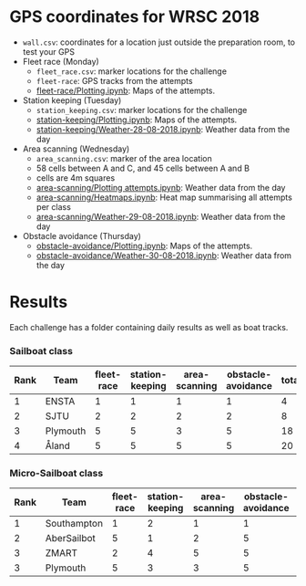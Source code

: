 # GPS coordinates for WRSC 2018

* `wall.csv`: coordinates for a location just outside the preparation room, to test your GPS
* Fleet race (Monday)
  * `fleet_race.csv`: marker locations for the challenge
  * `fleet-race`: GPS tracks from the attempts
  * [fleet-race/Plotting.ipynb](https://nbviewer.jupyter.org/github/WRSC/coordinates2018/blob/master/fleet-race/Plotting.ipynb): Maps of the attempts.
* Station keeping (Tuesday)
  * `station_keeping.csv`: marker locations for the challenge
  * [station-keeping/Plotting.ipynb](https://nbviewer.jupyter.org/github/WRSC/coordinates2018/blob/master/station-keeping/Plotting.ipynb): Maps of the attempts.
  * [station-keeping/Weather-28-08-2018.ipynb](https://nbviewer.jupyter.org/github/WRSC/coordinates2018/blob/master/station-keeping/Weather_28-08-2018.ipynb): Weather data from the day
* Area scanning (Wednesday)
  * `area_scanning.csv`: marker of the area location
  *  58 cells between A and C, and 45 cells between A and B
  *  cells are 4m squares
  * [area-scanning/Plotting attempts.ipynb](https://nbviewer.jupyter.org/github/WRSC/coordinates2018/blob/master/area-scanning/Plotting%20attempts.ipynb): Weather data from the day
  * [area-scanning/Heatmaps.ipynb](https://nbviewer.jupyter.org/github/WRSC/coordinates2018/blob/master/area-scanning/Heatmaps.ipynb): Heat map summarising all attempts per class
  * [area-scanning/Weather-29-08-2018.ipynb](https://nbviewer.jupyter.org/github/WRSC/coordinates2018/blob/master/area-scanning/Weather_29-08-2018.ipynb): Weather data from the day
* Obstacle avoidance (Thursday)
  * [obstacle-avoidance/Plotting.ipynb](https://nbviewer.jupyter.org/github/WRSC/coordinates2018/blob/master/obstacle-avoidance/Plotting.ipynb): Maps of the attempts.
  * [obstacle-avoidance/Weather-30-08-2018.ipynb](https://nbviewer.jupyter.org/github/WRSC/coordinates2018/blob/master/obstacle-avoidance/Weather_30-08-2018.ipynb): Weather data from the day

# Results
Each challenge has a folder containing daily results as well as boat tracks.


### Sailboat class
| Rank  | Team          | fleet-race | station-keeping | area-scanning | obstacle-avoidance | total |
| ----- | ------------- | -----      | --              | --            | --                 | --    |
| 1     | ENSTA         | 1          | 1               | 1             | 1                  | 4     |
| 2     | SJTU          | 2          | 2               | 2             | 2                  | 8     |
| 3     | Plymouth      | 5          | 5               | 3             | 5                  | 18    |
| 4     | Åland         | 5          | 5               | 5             | 5                  | 20    |


### Micro-Sailboat class
| Rank | Team          | fleet-race | station-keeping | area-scanning | obstacle-avoidance | total |
| ---- | ------------- | -----      | --              | --            | --                 | --    |
| 1    | Southampton   | 1          | 2               | 1             | 1                  | 5     |
| 2    | AberSailbot   | 5          | 1               | 2             | 5                  | 13    |
| 3    | ZMART         | 2          | 4               | 5             | 5                  | 16    |
| 3    | Plymouth      | 5          | 3               | 3             | 5                  | 16    |
